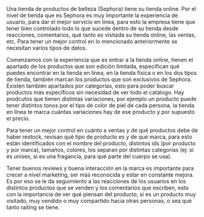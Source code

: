 Una tienda de productos de belleza (Sephora) tiene su tienda online. Por el nivel de tienda que es Sephora es muy importante la experiencia de usuario, para dar el mejor servicio en línea, para esto la empresa tiene que tener bien controlado todo lo que sucede dentro de su tienda desde reacciones, comentarios, qué tanto es visitada su tienda online, las ventas, etc. Para tener un mejor control en lo mencionado anteriormente se necesitan varios tipos de datos. 

Comenzamos con la experiencia que es entrar a la tienda online, tienen el apartado de los productos que son edición límitada, especifican qué puedes encontrar en la tienda en línea, en la tienda física o en los dos tipos de tienda, también marcan los productos que son exclusivos de Sephora. Existen también apartados por categorías, esto para poder buscar productos más específicos sin necesidad de ver todo el catálogo. Hay prodcutos que tienen distintas variaciones, por ejemplo un producto puede tener distintos tonos por el tipo de color de piel de cada persona, la tienda en línea te marca cuántas variaciones hay de ese producto y por supuesto el precio.

Para tener un mejor control en cuánto a ventas y de qué productos debe de haber restock, revisan qué tipo de producto es y de qué marca, para esto están identificados con el nombre del producto, distintos ids (por producto y por marca), tamaños, colores, los separan por distintas categorías (ej: si es unisex, si es una fragancia, para qué parte del cuerpo se usa).

Tener buenos reviews y buena interacción en la marca es importante para crecer a nivel marketing, ser más reconocida y estar en constante mejora. Es por eso se le da seguimiento a las reacciones de los usuarios en los distintos productos que se venden y los comentarios que escriben, esto con la importancia de ver qué piensan del producto, si es un producto muy visitado, muy vendido o muy compartido hacia otras personas, o sea qué tanto raiting se tiene.

